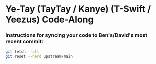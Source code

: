 # Ye-Tay (TayTay / Kanye) (T-Swift / Yeezus) Code-Along

### Instructions for syncing your code to Ben's/David's most recent commit:

```bash
git fetch --all
git reset --hard upstream/main
```